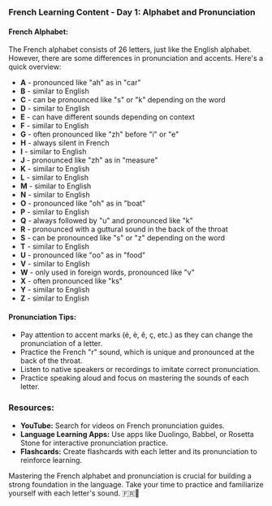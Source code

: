 ### French Learning Content - Day 1: Alphabet and Pronunciation

#### French Alphabet:
The French alphabet consists of 26 letters, just like the English alphabet. However, there are some differences in pronunciation and accents. Here's a quick overview:

- **A** - pronounced like "ah" as in "car"
- **B** - similar to English
- **C** - can be pronounced like "s" or "k" depending on the word
- **D** - similar to English
- **E** - can have different sounds depending on context
- **F** - similar to English
- **G** - often pronounced like "zh" before "i" or "e"
- **H** - always silent in French
- **I** - similar to English
- **J** - pronounced like "zh" as in "measure"
- **K** - similar to English
- **L** - similar to English
- **M** - similar to English
- **N** - similar to English
- **O** - pronounced like "oh" as in "boat"
- **P** - similar to English
- **Q** - always followed by "u" and pronounced like "k"
- **R** - pronounced with a guttural sound in the back of the throat
- **S** - can be pronounced like "s" or "z" depending on the word
- **T** - similar to English
- **U** - pronounced like "oo" as in "food"
- **V** - similar to English
- **W** - only used in foreign words, pronounced like "v"
- **X** - often pronounced like "ks"
- **Y** - similar to English
- **Z** - similar to English

#### Pronunciation Tips:
- Pay attention to accent marks (é, è, ê, ç, etc.) as they can change the pronunciation of a letter.
- Practice the French "r" sound, which is unique and pronounced at the back of the throat.
- Listen to native speakers or recordings to imitate correct pronunciation.
- Practice speaking aloud and focus on mastering the sounds of each letter.

### Resources:
- **YouTube:** Search for videos on French pronunciation guides.
- **Language Learning Apps:** Use apps like Duolingo, Babbel, or Rosetta Stone for interactive pronunciation practice.
- **Flashcards:** Create flashcards with each letter and its pronunciation to reinforce learning.

Mastering the French alphabet and pronunciation is crucial for building a strong foundation in the language. Take your time to practice and familiarize yourself with each letter's sound. 🇫🇷💬
